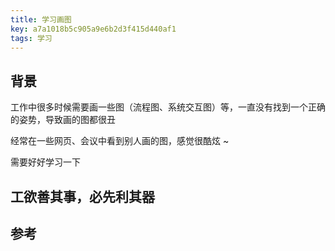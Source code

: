 ```yaml
---
title: 学习画图
key: a7a1018b5c905a9e6b2d3f415d440af1
tags: 学习
---
```


<!--more-->

## 背景

工作中很多时候需要画一些图（流程图、系统交互图）等，一直没有找到一个正确的姿势，导致画的图都很丑

经常在一些网页、会议中看到别人画的图，感觉很酷炫 ~

需要好好学习一下

## **工欲**善其事，必先利其器

## 

## 参考

